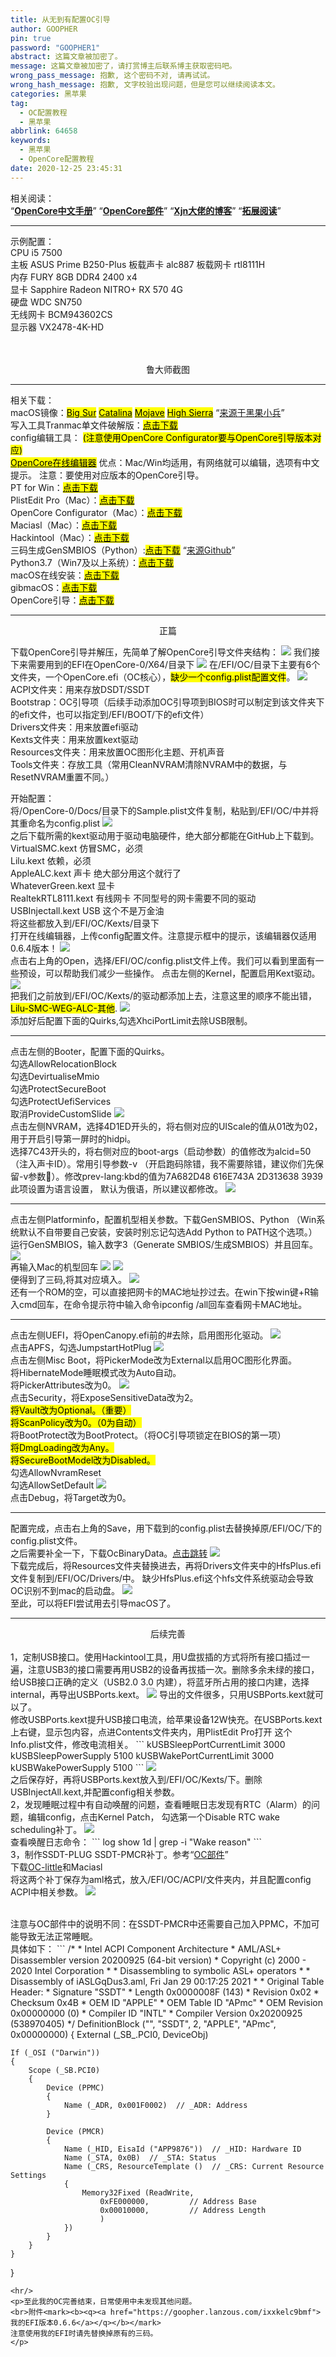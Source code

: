 ```yaml
---
title: 从无到有配置OC引导
author: GOOPHER
pin: true
password: "GOOPHER1"
abstract: 这篇文章被加密了。
message: 这篇文章被加密了，请打赏博主后联系博主获取密码吧。
wrong_pass_message: 抱歉, 这个密码不对, 请再试试。
wrong_hash_message: 抱歉, 文字校验出现问题，但是您可以继续阅读本文。
categories: 黑苹果
tag:
  - OC配置教程
  - 黑苹果
abbrlink: 64658
keywords:
  - 黑苹果
  - OpenCore配置教程
date: 2020-12-25 23:45:31
---
```

<p>相关阅读：
<br><q><a href="https://oc.skk.moe/7-kernel.html"><b>OpenCore中文手册</b></a></q>
<q><a href="https://ocbook.tlhub.cn"><b>OpenCore部件</b></a></q>
<q><a href="https://blog.xjn819.com/post/opencore-guide.html"><b>Xjn大佬的博客</b></a></q>
<q><a href="https://goopher97.github.io/links/"><b>拓展阅读</b></a></q>
</p>
<hr/>
<p>示例配置：
<br>CPU i5 7500
<br>主板 ASUS Prime B250-Plus 板载声卡 alc887 板载网卡 rtl8111H
<br>内存 FURY 8GB DDR4 2400 x4
<br>显卡 Sapphire Radeon NITRO+ RX 570 4G
<br>硬盘 WDC SN750
<br>无线网卡 BCM943602CS
<br>显示器 VX2478-4K-HD</p>
<br/><div style="text-align:center">
<img alt="" src="https://cdn.jsdelivr.net/gh/Goopher97/tuchuang@master/img/62D312F18506E8EA800DEE4E271C2118.jpg"/>
</div>
<br><div style="text-align:center">鲁大师截图</div>
<hr/>
<p>相关下载：
<br>macOS镜像：<a href="https://cloud.189.cn/t/E7rAZbzqU36v"><mark>Big Sur</mark></a> <a href="https://cloud.189.cn/t/jm6FJfmUVrue"><mark>Catalina</mark></a> 
  <a href="https://cloud.189.cn/t/meMjayvyArUb"><mark>Mojave</mark></a> 
  <a href="https://cloud.189.cn/t/BVBBVjna2uMb"><mark>High Sierra</mark></a> 
  <q><a href="https://blog.daliansky.net/">来源于黑果小兵</a></q>
<br>写入工具Tranmac单文件破解版：<a href="https://goopher.lanzous.com/iJqvnjo4zuh"><mark>点击下载</mark></a>
<br>config编辑工具： <mark>(注意使用OpenCore Configurator要与OpenCore引导版本对应)</mark>
<br><a href="https://galada.gitee.io/opencoreconfiguratoronline/"><mark>OpenCore在线编辑器</mark></a> 优点：Mac/Win均适用，有网络就可以编辑，选项有中文提示。 
注意：要使用对应版本的OpenCore引导。
<br>PT for Win：<a href="https://goopher.lanzous.com/iU3KEjqbdih"><mark>点击下载</mark></a>
<br>PlistEdit Pro（Mac）：<a href="https://www.macwk.com/soft/plistedit"><mark>点击下载</mark></a>
<br>OpenCore Configurator（Mac）：<a href="https://www.macwk.com/soft/opencore-configurator"><mark>点击下载</mark></a>
<br>Maciasl（Mac）：<a href="https://goopher.lanzous.com/iwUXQjqb40f"><mark>点击下载</mark></a>
<br>Hackintool（Mac）：<a href="https://www.macwk.com/soft/hackintool"><mark>点击下载</mark></a>
<br>三码生成GenSMBIOS（Python）:<a href="https://goopher.lanzous.com/iPhadjqb0sj"><mark>点击下载</mark></a>
<q><a href="https://github.com/corpnewt/GenSMBIOS https://goopher.lanzous.com/iPhadjqb0sj">来源Github</a></q>
<br>Python3.7（Win7及以上系统）：<a href="https://goopher.lanzous.com/iwBVAjqbnkj"><mark>点击下载</mark></a>
<br>macOS在线安装：<a href="https://goopher.lanzous.com/in6qQjpqikd"><mark>点击下载</mark></a>
<br>gibmacOS：<a href="https://goopher.lanzous.com/inllUjqblyb"><mark>点击下载</mark></a>
<br>OpenCore引导：<a href="https://github.com/acidanthera/OpenCorePkg/releases"><mark>点击下载</mark></a>
</p>
<hr/><div style="text-align:center">正篇</div>
<p>下载OpenCore引导并解压，先简单了解OpenCore引导文件夹结构：
<img alt=" " src="https://cdn.jsdelivr.net/gh/Goopher97/tuchuang@master/img/B7BDF378-C887-4D60-9AD6-C0274BE0EEEA.png"/>
我们接下来需要用到的EFI在OpenCore-0/X64/目录下
<img alt=" " src="https://cdn.jsdelivr.net/gh/Goopher97/tuchuang@master/img/QQ20201226-185540@2x.png"/>
在/EFI/OC/目录下主要有6个文件夹，一个OpenCore.efi（OC核心），<mark>缺少一个config.plist配置文件</mark>。
<img alt=" " src="https://cdn.jsdelivr.net/gh/Goopher97/tuchuang@master/img/QQ20201226-190144@2x.png"/>
<br>ACPI文件夹：用来存放DSDT/SSDT
<br>Bootstrap：OC引导项（后续手动添加OC引导项到BIOS时可以制定到该文件夹下的efi文件，也可以指定到/EFI/BOOT/下的efi文件）
<br>Drivers文件夹：用来放置efi驱动
<br>Kexts文件夹：用来放置kext驱动
<br>Resources文件夹：用来放置OC图形化主题、开机声音
<br>Tools文件夹：存放工具（常用CleanNVRAM清除NVRAM中的数据，与ResetNVRAM重置不同。）
</p>
<p>开始配置：
<br>将/OpenCore-0/Docs/目录下的Sample.plist文件复制，粘贴到/EFI/OC/中并将其重命名为config.plist
<img alt=" " src="https://cdn.jsdelivr.net/gh/Goopher97/tuchuang@master/img/QQ20201226-192320@2x.png"/>
<br>之后下载所需的kext驱动用于驱动电脑硬件，绝大部分都能在GitHub上下载到。
<br>VirtualSMC.kext 仿冒SMC，必须
<br>Lilu.kext 依赖，必须
<br>AppleALC.kext 声卡 绝大部分用这个就行了
<br>WhateverGreen.kext 显卡
<br>RealtekRTL8111.kext 有线网卡 不同型号的网卡需要不同的驱动
<br>USBInjectall.kext USB 这个不是万金油
<br>将这些都放入到/EFI/OC/Kexts/目录下
<br>打开在线编辑器，上传config配置文件。注意提示框中的提示，该编辑器仅适用0.6.4版本！
<img alt=" " src="https://cdn.jsdelivr.net/gh/Goopher97/tuchuang@master/img/QQ20201226-193613@2x.png"/>
<br>点击右上角的Open，选择/EFI/OC/config.plist文件上传。我们可以看到里面有一些预设，可以帮助我们减少一些操作。
点击左侧的Kernel，配置启用Kext驱动。
<img alt=" " src="https://cdn.jsdelivr.net/gh/Goopher97/tuchuang@master/img/QQ20201226-194310@2x.png"/>
<br>把我们之前放到/EFI/OC/Kexts/的驱动都添加上去，注意这里的顺序不能出错，<mark>Lilu-SMC-WEG-ALC-其他</mark>.
<img alt=" " src="https://cdn.jsdelivr.net/gh/Goopher97/tuchuang@master/img/QQ20201226-194829@2x.png"/>
<br>添加好后配置下面的Quirks,勾选XhciPortLimit去除USB限制。
</p>
<hr/>
<p>点击左侧的Booter，配置下面的Quirks。
<br>勾选AllowRelocationBlock
<br>勾选DevirtualiseMmio
<br>勾选ProtectSecureBoot
<br>勾选ProtectUefiServices
<br>取消ProvideCustomSlide
<img alt=" " src="https://cdn.jsdelivr.net/gh/Goopher97/tuchuang@master/img/QQ20201226-200242@2x.png"/>
<br>点击左侧NVRAM，选择4D1ED开头的，将右侧对应的UIScale的值从01改为02，用于开启引导第一屏时的hidpi。
<br>选择7C43开头的，将右侧对应的boot-args（启动参数）的值修改为alcid=50（注入声卡ID）。常用引导参数-v
（开启跑码除错，我不需要除错，建议你们先保留-v参数🤫）。修改prev-lang:kbd的值为7A682D48 616E743A 2D313638 3939 此项设置为语言设置，
默认为俄语，所以建议都修改。
<img alt=" " src="https://cdn.jsdelivr.net/gh/Goopher97/tuchuang@master/img/QQ20201226-201657@2x.png"/>
</p>
<hr/>
<p>点击左侧Platforminfo，配置机型相关参数。下载GenSMBIOS、Python
（Win系统默认不自带要自己安装，安装时别忘记勾选Add Python to PATH这个选项。）
运行GenSMBIOS，输入数字3（Generate SMBIOS/生成SMBIOS）并且回车。
<img alt=" " src="https://cdn.jsdelivr.net/gh/Goopher97/tuchuang@master/img/QQ20201226-202804@2x.png"/>
<br>再输入Mac的机型回车
<img alt=" " src="https://cdn.jsdelivr.net/gh/Goopher97/tuchuang@master/img/QQ20201226-203052@2x.png"/>
<img alt=" " src="https://cdn.jsdelivr.net/gh/Goopher97/tuchuang@master/img/QQ20201226-203100@2x.png"/>
<br>便得到了三码,将其对应填入。
<img alt=" " src="https://cdn.jsdelivr.net/gh/Goopher97/tuchuang@master/img/QQ20201226-203537@2x.png"/>
<br>还有一个ROM的空，可以直接把网卡的MAC地址抄过去。在win下按win键+R输入cmd回车，在命令提示符中输入命令ipconfig /all回车查看网卡MAC地址。
</p>
<hr/>
<p>点击左侧UEFI，将OpenCanopy.efi前的#去除，启用图形化驱动。
<img alt=" " src="https://cdn.jsdelivr.net/gh/Goopher97/tuchuang@master/img/QQ20201226-204600@2x.png"/>
<br>点击APFS，勾选JumpstartHotPlug
<img alt=" " src="https://cdn.jsdelivr.net/gh/Goopher97/tuchuang@master/img/QQ20201226-204810@2x.png"/>
<br>点击左侧Misc Boot，将PickerMode改为External以启用OC图形化界面。
<br>将HibernateMode睡眠模式改为Auto自动。
<br>将PickerAttributes改为0。
<img alt=" " src="https://cdn.jsdelivr.net/gh/Goopher97/tuchuang@master/img/QQ20201226-205431@2x.png"/>
<br>点击Security，将ExposeSensitiveData改为2。
<br><mark>将Vault改为Optional。（重要）</mark>
<br><mark>将ScanPolicy改为0。（0为自动）</mark>
<br>将BootProtect改为BootProtect。（将OC引导项锁定在BIOS的第一项）
<br><mark>将DmgLoading改为Any。</mark>
<br><mark>将SecureBootModel改为Disabled。</mark>
<br>勾选AllowNvramReset
<br>勾选AllowSetDefault 
<img alt=" " src="https://cdn.jsdelivr.net/gh/Goopher97/tuchuang@master/img/QQ20201226-210302@2x.png"/>
<br>点击Debug，将Target改为0。
</p>
<hr/>
<p>配置完成，点击右上角的Save，用下载到的config.plist去替换掉原/EFI/OC/下的config.plist文件。
<br>之后需要补全一下，下载OcBinaryData。<a href="https://github.com/acidanthera/OcBinaryData">点击跳转</a>
<img alt=" " src="https://cdn.jsdelivr.net/gh/Goopher97/tuchuang@master/img/QQ20201226-211133@2x.png"/>
<br>下载完成后，将Resources文件夹替换进去，再将Drivers文件夹中的HfsPlus.efi文件复制到/EFI/OC/Drivers/中。
缺少HfsPlus.efi这个hfs文件系统驱动会导致OC识别不到mac的启动盘。
<img alt=" " src="https://cdn.jsdelivr.net/gh/Goopher97/tuchuang@master/img/QQ20201226-211505@2x.png"/>
<br>至此，可以将EFI尝试用去引导macOS了。
</p>
<hr/>
<p><div style="text-align:center">后续完善</div>
<br>1，定制USB接口。使用Hackintool工具，用U盘拔插的方式将所有接口插过一遍，注意USB3的接口需要再用USB2的设备再拔插一次。删除多余未绿的接口，
给USB接口正确的定义（USB2.0 3.0 内建），将蓝牙所占用的接口内建，选择internal，再导出USBPorts.kext。
<img alt=" " src="https://cdn.jsdelivr.net/gh/Goopher97/tuchuang@master/img/QQ20201226-212245@2x.png"/>
导出的文件很多，只用USBPorts.kext就可以了。
<br>修改USBPorts.kext提升USB接口电流，给苹果设备12W快充。在USBPorts.kext上右键，显示包内容，点进Contents文件夹内，用PlistEdit Pro打开
这个Info.plist文件，修改电流相关。
```
<key>kUSBSleepPortCurrentLimit</key>
<integer>3000</integer>
<key>kUSBSleepPowerSupply</key>
<integer>5100</integer>
<key>kUSBWakePortCurrentLimit</key>
<integer>3000</integer>
<key>kUSBWakePowerSupply</key>
<integer>5100</integer>
```
<img src="https://cdn.jsdelivr.net/gh/Goopher97/tuchuang@master/img/QQ20201226-213002@2x.png"/>
<br>之后保存好，再将USBPorts.kext放入到/EFI/OC/Kexts/下。删除USBInjectAll.kext,并配置config相关参数。
<br>2，发现睡眠过程中有自动唤醒的问题，查看睡眠日志发现有RTC（Alarm）的问题，编辑config，点击Kernel Patch，
勾选第一个Disable RTC wake scheduling补丁。
<img src="https://cdn.jsdelivr.net/gh/Goopher97/tuchuang@master/img/QQ20201226-213820@2x.png"/>
<br>查看唤醒日志命令：
```
log show 1d | grep -i "Wake reason"
```
<br>3，制作SSDT-PLUG SSDT-PMCR补丁。参考<q><a href="https://ocbook.tlhub.cn">OC部件</a></q>
<br>下载<a href="https://github.com/daliansky/OC-little">OC-little</a>和Maciasl
<br>将这两个补丁保存为aml格式，放入/EFI/OC/ACPI/文件夹内，并且配置config ACPI中相关参数。
<img src="https://cdn.jsdelivr.net/gh/Goopher97/tuchuang@master/img/QQ20201226-215445@2x.png"/>
</p>
<br>注意与OC部件中的说明不同：在SSDT-PMCR中还需要自己加入PPMC，不加可能导致无法正常睡眠。
<br>具体如下：
```
/*
 * Intel ACPI Component Architecture
 * AML/ASL+ Disassembler version 20200925 (64-bit version)
 * Copyright (c) 2000 - 2020 Intel Corporation
 * 
 * Disassembling to symbolic ASL+ operators
 *
 * Disassembly of iASLGqDus3.aml, Fri Jan 29 00:17:25 2021
 *
 * Original Table Header:
 *     Signature        "SSDT"
 *     Length           0x0000008F (143)
 *     Revision         0x02
 *     Checksum         0x4B
 *     OEM ID           "APPLE"
 *     OEM Table ID     "APmc"
 *     OEM Revision     0x00000000 (0)
 *     Compiler ID      "INTL"
 *     Compiler Version 0x20200925 (538970405)
 */
DefinitionBlock ("", "SSDT", 2, "APPLE", "APmc", 0x00000000)
{
    External (_SB_.PCI0, DeviceObj)

    If (_OSI ("Darwin"))
    {
        Scope (_SB.PCI0)
        {
            Device (PPMC)
            {
                Name (_ADR, 0x001F0002)  // _ADR: Address
            }

            Device (PMCR)
            {
                Name (_HID, EisaId ("APP9876"))  // _HID: Hardware ID
                Name (_STA, 0x0B)  // _STA: Status
                Name (_CRS, ResourceTemplate ()  // _CRS: Current Resource Settings
                {
                    Memory32Fixed (ReadWrite,
                        0xFE000000,         // Address Base
                        0x00010000,         // Address Length
                        )
                })
            }
        }
    }
}


```
<hr/>
<p>至此我的OC完善结束，日常使用中未发现其他问题。
<br>附件<mark><b><q><a href="https://goopher.lanzous.com/ixxkelc9bmf">我的EFI版本0.6.6</a></q></b></mark> 
注意使用我的EFI时请先替换掉原有的三码。
</p>
